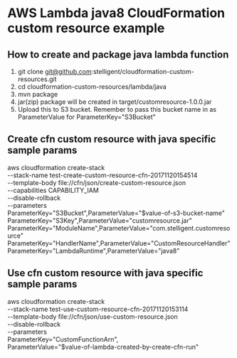 AWS Lambda java8 CloudFormation custom resource example
=======================================================

How to create and package java lambda function
----------------------------------------------

1. git clone git@github.com:stelligent/cloudformation-custom-resources.git
2. cd cloudformation-custom-resources/lambda/java
3. mvn package
4. jar(zip) package will be created in target/customresource-1.0.0.jar
5. Upload this to S3 bucket. Remember to pass this bucket name in as ParameterValue for ParameterKey="S3Bucket"


Create cfn custom resource with java specific sample params
-------------------

aws cloudformation create-stack \
--stack-name test-create-custom-resource-cfn-20171120154514\
--template-body file://cfn/json/create-custom-resource.json\
--capabilities CAPABILITY_IAM\
--disable-rollback\
--parameters\
ParameterKey="S3Bucket",ParameterValue="$value-of-s3-bucket-name"\
ParameterKey="S3Key",ParameterValue="customresource.jar"\
ParameterKey="ModuleName",ParameterValue="com.stelligent.customresource"\
ParameterKey="HandlerName",ParameterValue="CustomResourceHandler"\
ParameterKey="LambdaRuntime",ParameterValue="java8"


Use cfn custom resource with java specific sample params
-------------------

aws cloudformation create-stack \
--stack-name test-use-custom-resource-cfn-20171120153114\
--template-body file://cfn/json/use-custom-resource.json \
--disable-rollback \
--parameters \
ParameterKey="CustomFunctionArn",\
ParameterValue="$value-of-lambda-created-by-create-cfn-run"
